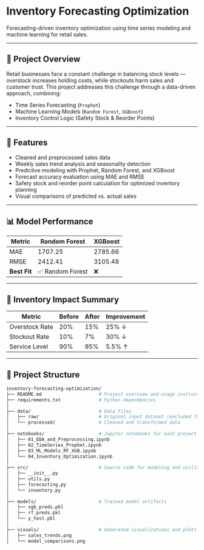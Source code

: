 # Inventory Forecasting Optimization

Forecasting-driven inventory optimization using time series modeling and machine learning for retail sales.

---

## 📘 Project Overview

Retail businesses face a constant challenge in balancing stock levels — overstock increases holding costs, while stockouts harm sales and customer trust. This project addresses this challenge through a data-driven approach, combining:

- Time Series Forecasting (`Prophet`)
- Machine Learning Models (`Random Forest`, `XGBoost`)
- Inventory Control Logic (Safety Stock & Reorder Points)

---

## 🔧 Features

- Cleaned and preprocessed sales data
- Weekly sales trend analysis and seasonality detection
- Predictive modeling with Prophet, Random Forest, and XGBoost
- Forecast accuracy evaluation using MAE and RMSE
- Safety stock and reorder point calculation for optimized inventory planning
- Visual comparisons of predicted vs. actual sales

---

## 📊 Model Performance

| Metric       | Random Forest | XGBoost |
|--------------|---------------|---------|
| MAE          | 1707.25       | 2785.66 |
| RMSE         | 2412.41       | 3105.48 |
| **Best Fit** | ✅ Random Forest | ❌       |

---

## 🚚 Inventory Impact Summary

| Metric              | Before | After | Improvement |
|---------------------|--------|-------|-------------|
| Overstock Rate      | 20%    | 15%   | 25% ↓       |
| Stockout Rate       | 10%    | 7%    | 30% ↓       |
| Service Level       | 90%    | 95%   | 5.5% ↑      |

---

## 📂 Project Structure

```bash
inventory-forecasting-optimization/
├── README.md                     # Project overview and usage instructions
├── requirements.txt              # Python dependencies
│
├── data/                         # Data files
│   ├── raw/                      # Original input dataset (excluded from Git)
│   └── processed/                # Cleaned and transformed data
│
├── notebooks/                    # Jupyter notebooks for each project phase
│   ├── 01_EDA_and_Preprocessing.ipynb
│   ├── 02_TimeSeries_Prophet.ipynb
│   ├── 03_ML_Models_RF_XGB.ipynb
│   └── 04_Inventory_Optimization.ipynb
│
├── src/                          # Source code for modeling and utilities
│   ├── __init__.py
│   ├── utils.py
│   ├── forecasting.py
│   └── inventory.py
│
├── models/                       # Trained model artifacts
│   ├── xgb_preds.pkl
│   ├── rf_preds.pkl
│   └── y_test.pkl
│
├── visuals/                      # Generated visualizations and plots
│   ├── sales_trends.png
│   └── model_comparisons.png



